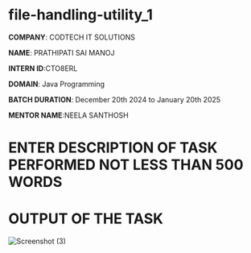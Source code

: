 # file-handling-utility_1

**COMPANY**: CODTECH IT SOLUTIONS

**NAME**: PRATHIPATI SAI MANOJ

**INTERN ID**:CTO8ERL

**DOMAIN**: Java Programming

**BATCH DURATION**: December 20th 2024 to January 20th 2025

**MENTOR NAME**:NEELA SANTHOSH

# ENTER DESCRIPTION OF TASK PERFORMED NOT LESS THAN 500 WORDS


# OUTPUT OF THE TASK
![Screenshot (3)](https://github.com/user-attachments/assets/ce216116-3a8f-430b-a888-308a7509e620)

